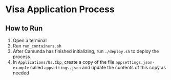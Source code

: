 # Visa Application Process

## How to Run

1. Open a terminal
2. Run `run_containers.sh`
3. After Camunda has finished initializing, run `./deploy.sh` to deploy the process
4. In `Applications/Us.Cbp`, create a copy of the file `appsettings.json-example` called `appsettings.json` and update the contents of this copy as needed